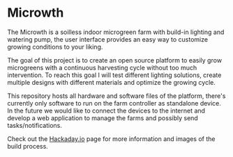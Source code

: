 # Microwth
The Microwth is a soilless indoor microgreen farm with build-in lighting and watering pump, the user interface provides an easy way to customize growing conditions to your liking.

The goal of this project is to create an open source platform to easily grow microgreens with a continuous harvesting cycle without too much intervention. To reach this goal I will test different lighting solutions, create multiple designs with different materials and optimize the growing cycle.

This repository hosts all hardware and software files of the platform, there's currently only software to run on the farm controller as standalone device. In the future we would like to connect the devices to the internet and develop a web application to manage the farms and possibly send tasks/notifications.

Check out the [Hackaday.io](https://hackaday.io/project/168342-microwth-automated-microgreen-farm) page for more information and images of the build process.
